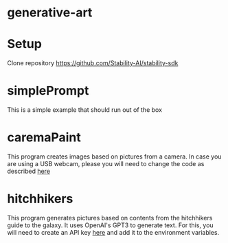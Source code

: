 # generative-art

# Setup
Clone repository https://github.com/Stability-AI/stability-sdk

# simplePrompt
This is a simple example that should run out of the box

# caremaPaint
This program creates images based on pictures from a camera. In case you are using a USB webcam, please you will need to change the code as described [here](https://stackoverflow.com/questions/52029233/how-to-make-usb-camera-work-with-opencv)

# hitchhikers
This program generates pictures based on contents from the hitchhikers guide to the galaxy. It uses OpenAI's GPT3 to generate text. For this, you will need to create an API key [here](https://beta.openai.com/account/api-keys) and add it to the environment variables.

